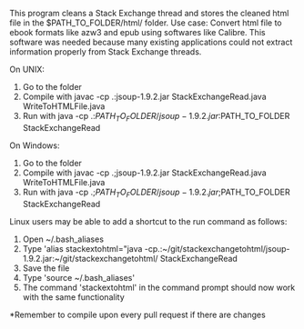 This program cleans a Stack Exchange thread and stores the cleaned html file in the $PATH_TO_FOLDER/html/ folder.
Use case: Convert html file to ebook formats like azw3 and epub using softwares like Calibre.
This software was needed because many existing applications could not extract information properly from Stack Exchange threads.

On UNIX:
1) Go to the folder
2) Compile with javac -cp .:jsoup-1.9.2.jar StackExchangeRead.java WriteToHTMLFile.java
3) Run with java -cp .:$PATH_TO_FOLDER/jsoup-1.9.2.jar:$PATH_TO_FOLDER StackExchangeRead

On Windows:
1) Go to the folder
2) Compile with javac -cp .;jsoup-1.9.2.jar StackExchangeRead.java WriteToHTMLFile.java
3) Run with java -cp .;$PATH_TO_FOLDER/jsoup-1.9.2.jar;$PATH_TO_FOLDER StackExchangeRead

Linux users may be able to add a shortcut to the run command as follows:
1) Open ~/.bash_aliases
2) Type 'alias stackextohtml="java -cp.:~/git/stackexchangetohtml/jsoup-1.9.2.jar:~/git/stackexchangetohtml/ StackExchangeRead
3) Save the file
4) Type 'source ~/.bash_aliases'
5) The command 'stackextohtml' in the command prompt should now work with the same functionality

*Remember to compile upon every pull request if there are changes
